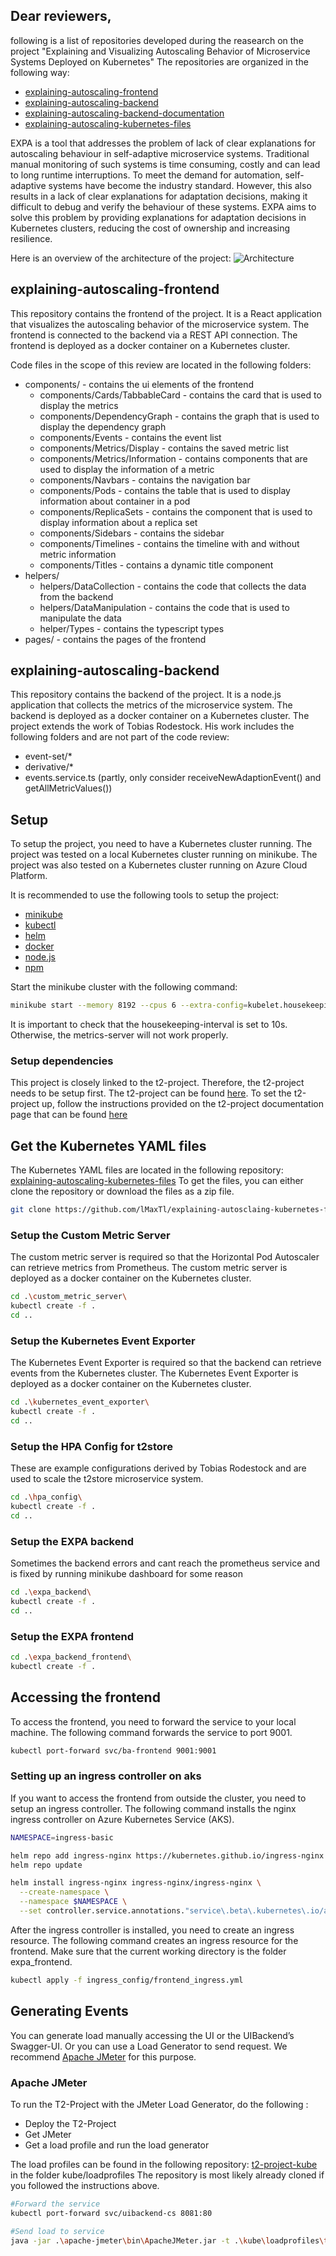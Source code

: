 ## Dear reviewers,
following is a list of repositories developed during the reasearch on the project "Explaining and Visualizing Autoscaling Behavior of Microservice Systems Deployed on Kubernetes"
The repositories are organized in the following way:
- [explaining-autoscaling-frontend](https://github.com/lMaxTl/explaining-autoscaling-frontend)
- [explaining-autoscaling-backend](https://github.com/lMaxTl/explaining-autoscaling-backend)
- [explaining-autoscaling-backend-documentation](https://lmaxtl.github.io/documentation/ba-backend/overview.html)
- [explaining-autoscaling-kubernetes-files](https://github.com/lMaxTl/explaining-autosclaing-kubernetes-files)

EXPA is a tool that addresses the problem of lack of clear explanations for autoscaling behaviour in self-adaptive microservice systems. Traditional manual monitoring of such systems is time consuming, costly and can lead to long runtime interruptions. To meet the demand for automation, self-adaptive systems have become the industry standard. However, this also results in a lack of clear explanations for adaptation decisions, making it difficult to debug and verify the behaviour of these systems. EXPA aims to solve this problem by providing explanations for adaptation decisions in Kubernetes clusters, reducing the cost of ownership and increasing resilience.

Here is an overview of the architecture of the project:
![Architecture](images/Architekturdiagramm.png)

## explaining-autoscaling-frontend
This repository contains the frontend of the project. It is a React application that visualizes the autoscaling behavior of the microservice system. The frontend is connected to the backend via a REST API connection. The frontend is deployed as a docker container on a Kubernetes cluster.

Code files in the scope of this review are located in the following folders:
 - components/ - contains the ui elements of the frontend
    - components/Cards/TabbableCard - contains the card that is used to display the metrics
    - components/DependencyGraph - contains the graph that is used to display the dependency graph
    - components/Events - contains the event list
    - components/Metrics/Display - contains the saved metric list
    - components/Metrics/Information - contains components that are used to display the information of a metric
    - components/Navbars - contains the navigation bar
    - components/Pods - contains the table that is used to display information about container in a pod
    - components/ReplicaSets - contains the component that is used to display information about a replica set 
    - components/Sidebars - contains the sidebar
    - components/Timelines - contains the timeline with and without metric information
    - components/Titles - contains a dynamic title component
 - helpers/
    - helpers/DataCollection - contains the code that collects the data from the backend
    - helpers/DataManipulation - contains the code that is used to manipulate the data
    - helper/Types - contains the typescript types
 - pages/ - contains the pages of the frontend

## explaining-autoscaling-backend
This repository contains the backend of the project. It is a node.js application that collects the metrics of the microservice system. The backend is deployed as a docker container on a Kubernetes cluster.
The project extends the work of Tobias Rodestock. His work includes the following folders and are not part of the code review:
 - event-set/*
 - derivative/*
 - events.service.ts (partly, only consider receiveNewAdaptionEvent() and getAllMetricValues())



## Setup
To setup the project, you need to have a Kubernetes cluster running. The project was tested on a local Kubernetes cluster running on minikube. The project was also tested on a Kubernetes cluster running on Azure Cloud Platform.

It is recommended to use the following tools to setup the project:
- [minikube](https://minikube.sigs.k8s.io/docs/start/)
- [kubectl](https://kubernetes.io/docs/tasks/tools/install-kubectl/)
- [helm](https://helm.sh/docs/intro/install/)
- [docker](https://docs.docker.com/get-docker/)
- [node.js](https://nodejs.org/en/download/)
- [npm](https://www.npmjs.com/get-npm)

Start the minikube cluster with the following command:
```bash
minikube start --memory 8192 --cpus 6 --extra-config=kubelet.housekeeping-interval=10s
```
It is important to check that the housekeeping-interval is set to 10s. Otherwise, the metrics-server will not work properly.

### Setup dependencies
This project is closely linked to the t2-project. Therefore, the t2-project needs to be setup first. The t2-project can be found [here](https://github.com/t2-project).
To set the t2-project up, follow the instructions provided on the t2-project documentation page that can be found [here](https://t2-documentation.readthedocs.io/en/latest/guides/deploy.html)

## Get the Kubernetes YAML files
The Kubernetes YAML files are located in the following repository: [explaining-autoscaling-kubernetes-files](https://github.com/lMaxTl/explaining-autosclaing-kubernetes-files)
To get the files, you can either clone the repository or download the files as a zip file.

```bash	
git clone https://github.com/lMaxTl/explaining-autosclaing-kubernetes-files.git
```

### Setup the Custom Metric Server
The custom metric server is required so that the Horizontal Pod Autoscaler can retrieve metrics from Prometheus. The custom metric server is deployed as a docker container on the Kubernetes cluster.

```bash	
cd .\custom_metric_server\
kubectl create -f .
cd ..
```

### Setup the Kubernetes Event Exporter
The Kubernetes Event Exporter is required so that the backend can retrieve events from the Kubernetes cluster. The Kubernetes Event Exporter is deployed as a docker container on the Kubernetes cluster.

```bash
cd .\kubernetes_event_exporter\
kubectl create -f .
cd ..
```


### Setup the HPA Config for t2store
These are example configurations derived by Tobias Rodestock and are used to scale the t2store microservice system.

```bash	
cd .\hpa_config\
kubectl create -f .
cd ..
```

### Setup the EXPA backend
Sometimes the backend errors and cant reach the prometheus service and is fixed by running minikube dashboard for some reason

```bash	
cd .\expa_backend\
kubectl create -f .
cd ..
```

### Setup the EXPA frontend
```bash	
cd .\expa_backend_frontend\
kubectl create -f .
```
## Accessing the frontend
To access the frontend, you need to forward the service to your local machine. The following command forwards the service to port 9001.

```bash
kubectl port-forward svc/ba-frontend 9001:9001
```

### Setting up an ingress controller on aks
If you want to access the frontend from outside the cluster, you need to setup an ingress controller. The following command installs the nginx ingress controller on Azure Kubernetes Service (AKS).

```bash
NAMESPACE=ingress-basic

helm repo add ingress-nginx https://kubernetes.github.io/ingress-nginx
helm repo update

helm install ingress-nginx ingress-nginx/ingress-nginx \
  --create-namespace \
  --namespace $NAMESPACE \
  --set controller.service.annotations."service\.beta\.kubernetes\.io/azure-load-balancer-health-probe-request-path"=/healthz
```

After the ingress controller is installed, you need to create an ingress resource. The following command creates an ingress resource for the frontend.
Make sure that the current working directory is the folder expa_frontend.

```bash
kubectl apply -f ingress_config/frontend_ingress.yml
```

## Generating Events
You can generate load manually accessing the UI or the UIBackend’s Swagger-UI.
Or you can use a Load Generator to send request. We recommend [Apache JMeter](https://jmeter.apache.org/) for this purpose.

### Apache JMeter
To run the T2-Project with the JMeter Load Generator, do the following :
* Deploy the T2-Project
* Get JMeter
* Get a load profile and run the load generator

The load profiles can be found in the following repository: [t2-project-kube](https://github.com/t2-project/kube.git) in the folder kube/loadprofiles
The repository is most likely already cloned if you followed the instructions above.

```bash
#Forward the service
kubectl port-forward svc/uibackend-cs 8081:80

#Send load to service
java -jar .\apache-jmeter\bin\ApacheJMeter.jar -t .\kube\loadprofiles\t2-store-random-infinite.jmx -Jhostname localhost -Jport 8081 -JrampUp 1 -l logfile.log -n
```